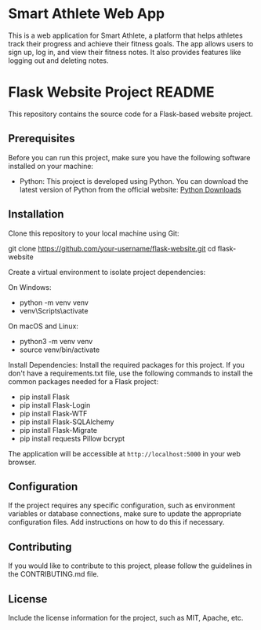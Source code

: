 Smart Athlete Web App
=====================

This is a web application for Smart Athlete, a platform that helps athletes track their progress and achieve their fitness goals. The app allows users to sign up, log in, and view their fitness notes. It also provides features like logging out and deleting notes.

Flask Website Project README
============================

This repository contains the source code for a Flask-based website project.

Prerequisites
-------------

Before you can run this project, make sure you have the following software installed on your machine:

- Python: This project is developed using Python. You can download the latest version of Python from the official website: [Python Downloads](https://www.python.org/downloads/)

Installation
------------

Clone this repository to your local machine using Git:

git clone https://github.com/your-username/flask-website.git
cd flask-website


Create a virtual environment to isolate project dependencies:

On Windows:
- python -m venv venv
- venv\Scripts\activate

On macOS and Linux:
- python3 -m venv venv
- source venv/bin/activate


Install Dependencies: Install the required packages for this project. If you don't have a requirements.txt file, use the following commands to install the common packages needed for a Flask project:
- pip install Flask
- pip install Flask-Login
- pip install Flask-WTF
- pip install Flask-SQLAlchemy
- pip install Flask-Migrate
- pip install requests Pillow bcrypt



The application will be accessible at `http://localhost:5000` in your web browser.

## Configuration

If the project requires any specific configuration, such as environment variables or database connections, make sure to update the appropriate configuration files. Add instructions on how to do this if necessary.

## Contributing

If you would like to contribute to this project, please follow the guidelines in the CONTRIBUTING.md file.

## License

Include the license information for the project, such as MIT, Apache, etc.


